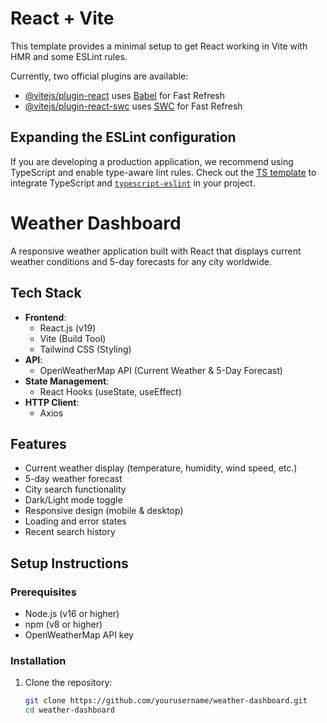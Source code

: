 # React + Vite

This template provides a minimal setup to get React working in Vite with HMR and some ESLint rules.

Currently, two official plugins are available:

- [@vitejs/plugin-react](https://github.com/vitejs/vite-plugin-react/blob/main/packages/plugin-react/README.md) uses [Babel](https://babeljs.io/) for Fast Refresh
- [@vitejs/plugin-react-swc](https://github.com/vitejs/vite-plugin-react-swc) uses [SWC](https://swc.rs/) for Fast Refresh

## Expanding the ESLint configuration

If you are developing a production application, we recommend using TypeScript and enable type-aware lint rules. Check out the [TS template](https://github.com/vitejs/vite/tree/main/packages/create-vite/template-react-ts) to integrate TypeScript and [`typescript-eslint`](https://typescript-eslint.io) in your project.


# Weather Dashboard

A responsive weather application built with React that displays current weather conditions and 5-day forecasts for any city worldwide.

## Tech Stack

- **Frontend**: 
  - React.js (v19)
  - Vite (Build Tool)
  - Tailwind CSS (Styling)
- **API**: 
  - OpenWeatherMap API (Current Weather & 5-Day Forecast)
- **State Management**: 
  - React Hooks (useState, useEffect)
- **HTTP Client**: 
  - Axios

## Features

- Current weather display (temperature, humidity, wind speed, etc.)
- 5-day weather forecast
- City search functionality
- Dark/Light mode toggle
- Responsive design (mobile & desktop)
- Loading and error states
- Recent search history

## Setup Instructions

### Prerequisites
- Node.js (v16 or higher)
- npm (v8 or higher)
- OpenWeatherMap API key

### Installation
1. Clone the repository:
   ```bash
   git clone https://github.com/yourusername/weather-dashboard.git
   cd weather-dashboard